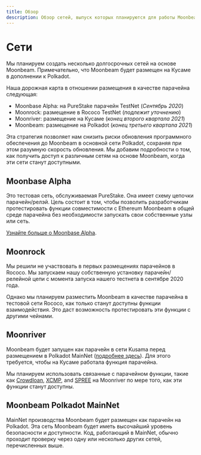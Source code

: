 ```yaml
---
title: Обзор
description: Обзор сетей, выпуск которых планируются для работы Moonbeam, как парачейна смарт-контрактов, совместимого с технологией Ethereum в сети Polkadot.
---
```


# Сети

Мы планируем создать несколько долгосрочных сетей на основе Moonbeam. Примечательно, что Moonbeam будет размещен на Кусаме в дополнении к Polkadot.

Наша дорожная карта в отношении размещения в качестве парачейна следующая:

 - Moonbase Alpha: на PureStake парачейн TestNet (_Сентябрь 2020_) 
 - Moonrock: размещение в Rococo TestNet (_подлежит уточнению_)
 - Moonriver: размещение на Кусаме (_конец второго квартала 2021_)
 - Moonbeam: размещение на Polkadot (_конец третьего квартала 2021_)
 
Эта стратегия позволяет нам снизить риски обновления программного обеспечения до Moonbeam в основной сети Polkadot, сохраняя при этом разумную скорость обновления. Мы добавим подробности о том, как получить доступ к различным сетям на основе Moonbeam, когда эти сети станут доступными.

## Moonbase Alpha

Это тестовая сеть, обслуживаемая PureStake. Она имеет схему цепочки парачейн/релэй. Цель состоит в том, чтобы позволить разработчикам протестировать функции совместимости с Ethereum Moonbeam в общей среде парачейна без необходимости запускать свои собственные узлы или сеть.

[Узнайте больше о Moonbase Alpha](/networks/moonbase/).

## Moonrock  

Мы решили не участвовать в первых размещениях парачейнов в Rococo. Мы запускаем нашу собственную установку парачейн/релейной цепи с момента запуска нашего тестнета в сентябре 2020 года.

Однако мы планируем разместить Moonbeam в качестве парачейна в тестовой сети Rococo, как только станут доступны функции взаимодействия. Это даст возможность протестировать эти функции с другими чейнами.

## Moonriver

Moonbeam будет запущен как парачейн в сети Kusama перед размещением в Polkadot MainNet ([подробнее здесь](https://www.purestake.com/news/moonbeam-on-kusama/)). Для этого требуется, чтобы на Кусаме работала функция парачейна.

Мы планируем использовать связанные с парачейном функции, такие как [Crowdloan](https://wiki.polkadot.network/docs/learn-crowdloans), [XCMP](https://wiki.polkadot.network/docs/learn-crosschain), and [SPREE](https://wiki.polkadot.network/docs/learn-spree) на Moonriver по мере того, как эти функции станут доступны.

## Moonbeam Polkadot MainNet

MainNet производства Moonbeam будет размещен как парачейн на Polkadot. Эта сеть Moonbeam будет иметь высочайший уровень безопасности и доступности. Код, работающий в MainNet, обычно проходит проверку через одну или несколько других сетей, перечисленных выше.
